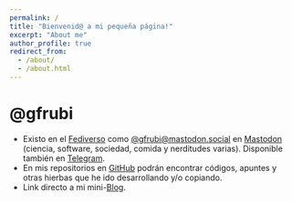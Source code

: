 ```yaml
---
permalink: /
title: "Bienvenid@ a mi pequeña página!"
excerpt: "About me"
author_profile: true
redirect_from: 
  - /about/
  - /about.html
---
```


# @gfrubi
- Existo en el [Fediverso](https://es.wikipedia.org/wiki/Fediverso) como [@gfrubi@mastodon.social](https://mastodon.social/@gfrubi) en [Mastodon](https://joinmastodon.org/) (ciencia, software, sociedad, comida y nerditudes varias). Disponible también en [Telegram](https://t.me/gfrubi).
- En mis repositorios en [GitHub](https://github.com/gfrubi) podrán encontrar códigos, apuntes y otras hierbas que he ido desarrollando y/o copiando.
- Link directo a mi mini-[Blog](https://gfrubi.github.io/year-archive/).
